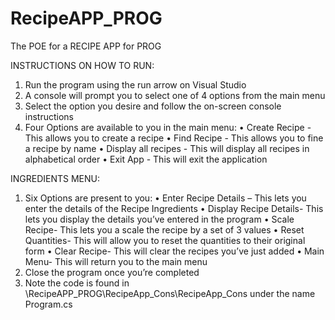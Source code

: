 # RecipeAPP_PROG
 The POE for a RECIPE APP for PROG

INSTRUCTIONS ON HOW TO RUN:
1.	Run the program using the run arrow on Visual Studio
2.	A console will prompt you to select one of 4 options from the main menu
3.	Select the option you desire and follow the on-screen console instructions 
4. Four Options are available to you in the main menu:
    •   Create Recipe - This allows you to create a recipe
    •   Find Recipe - This allows you to fine a recipe by name
    •   Display all recipes - This will display all recipes in alphabetical order
    •   Exit App - This will exit the application
    
INGREDIENTS MENU:

1.	Six Options are present to you:
    •	Enter Recipe Details – This lets you enter the details of the Recipe Ingredients 
    •	Display Recipe Details- This lets you display the details you’ve entered in the program
    •	Scale Recipe- This lets you a scale the recipe by a set of 3 values
    •	Reset Quantities- This will allow you to reset the quantities to their original form
    •	Clear Recipe- This will clear the recipes you’ve just added
    •	Main Menu- This will return you to the main menu
2.	Close the program once you’re completed
3.	Note the code is found in \RecipeAPP_PROG\RecipeApp_Cons\RecipeApp_Cons under the name Program.cs
